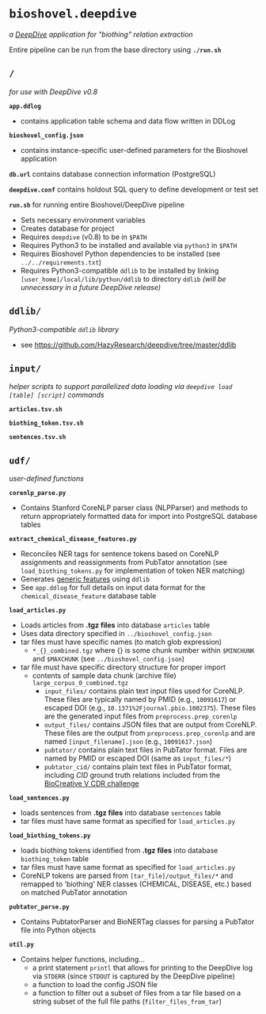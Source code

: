 # `bioshovel.deepdive`

*a [DeepDive](http://deepdive.stanford.edu) application for "biothing" relation extraction*

Entire pipeline can be run from the base directory using **`./run.sh`**

`/`
--
*for use with DeepDive v0.8*

**`app.ddlog`**

* contains application table schema and data flow written in DDLog

**`bioshovel_config.json`**

* contains instance-specific user-defined parameters for the Bioshovel application

**`db.url`** contains database connection information (PostgreSQL)

**`deepdive.conf`** contains holdout SQL query to define development or test set

**`run.sh`** for running entire Bioshovel/DeepDive pipeline

* Sets necessary environment variables
* Creates database for project
* Requires `deepdive` (v0.8) to be in `$PATH`
* Requires Python3 to be installed and available via `python3` in `$PATH`
* Requires Bioshovel Python dependencies to be installed (see `../../requirements.txt`)
* Requires Python3-compatible `ddlib` to be installed by linking `[user_home]/local/lib/python/ddlib` to directory `ddlib` *(will be unnecessary in a future DeepDive release)*

`ddlib/`
--
*Python3-compatible `ddlib` library*

* see https://github.com/HazyResearch/deepdive/tree/master/ddlib

`input/`
--
*helper scripts to support parallelized data loading via `deepdive load [table] [script]` commands*

**`articles.tsv.sh`**

**`biothing_token.tsv.sh`**

**`sentences.tsv.sh`**

`udf/`
--
*user-defined functions*

**`corenlp_parse.py`**

* Contains Stanford CoreNLP parser class (NLPParser) and methods to return appropriately formatted data for import into PostgreSQL database tables

**`extract_chemical_disease_features.py`**

* Reconciles NER tags for sentence tokens based on CoreNLP assignments and reassignments from PubTator annotation (see `load_biothing_tokens.py` for implementation of token NER matching)
* Generates [generic features](http://deepdive.stanford.edu/gen_feats) using `ddlib`
* See `app.ddlog` for full details on input data format for the `chemical_disease_feature` database table

**`load_articles.py`**

* Loads articles from **.tgz files** into database `articles` table
* Uses data directory specified in `../bioshovel_config.json`
* tar files must have specific names (to match glob expression)
    * `*_{}_combined.tgz` where {} is some chunk number within `$MINCHUNK` and `$MAXCHUNK` (see `../bioshovel_config.json`)
* tar file must have specific directory structure for proper import
    * contents of sample data chunk (archive file) `large_corpus_0_combined.tgz`
        * `input_files/` contains plain text input files used for CoreNLP. These files are typically named by PMID (e.g., `10091617`) or escaped DOI (e.g., `10.1371%2Fjournal.pbio.1002375`). These files are the generated input files from `preprocess.prep_corenlp`
        * `output_files/` contains JSON files that are output from CoreNLP. These files are the output from `preprocess.prep_corenlp` and are named `[input_filename].json` (e.g., `10091617.json`)
        * `pubtator/` contains plain text files in PubTator format. Files are named by PMID or escaped DOI (same as `input_files/*`)
        * `pubtator_cid/` contains plain text files in PubTator format, including *CID* ground truth relations included from the [BioCreative V CDR challenge](http://www.biocreative.org/tasks/biocreative-v/track-3-cdr/)

**`load_sentences.py`**

* loads sentences from **.tgz files** into database `sentences` table
* tar files must have same format as specified for `load_articles.py`

**`load_biothing_tokens.py`**

* loads biothing tokens identified from **.tgz files** into database `biothing_token` table
* tar files must have same format as specified for `load_articles.py`
* CoreNLP tokens are parsed from `[tar_file]/output_files/*` and remapped to 'biothing' NER classes (CHEMICAL, DISEASE, etc.) based on matched PubTator annotation

**`pubtator_parse.py`**

* Contains PubtatorParser and BioNERTag classes for parsing a PubTator file into Python objects

**`util.py`**

* Contains helper functions, including...
    * a print statement `printl` that allows for printing to the DeepDive log via `STDERR` (since `STDOUT` is captured by the DeepDive pipeline)
    * a function to load the config JSON file
    * a function to filter out a subset of files from a tar file based on a string subset of the full file paths (`filter_files_from_tar`)